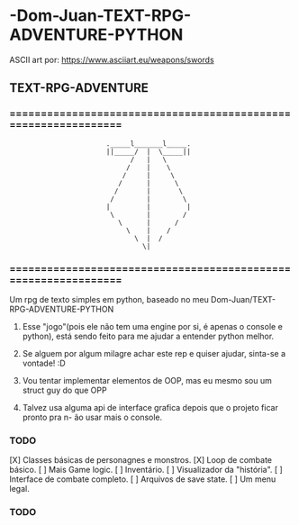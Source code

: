 # -Dom-Juan-TEXT-RPG-ADVENTURE-PYTHON

ASCII art por: https://www.asciiart.eu/weapons/swords

##                             TEXT-RPG-ADVENTURE

### ===============================================================
                            ._____l_______l_____.
                            ||_____/  |  \_____||
                                  /   |   \
                                 /    |    \
                                /     |     \
                               /      |      \
                              /       |       \
                             /        |        \
                            |         |         |
                             \        |        /
                               \      |      /
                                 \    |    /
                                   \  |  /
                                     \|
### ===============================================================

Um rpg de texto simples em python, baseado no meu  Dom-Juan/TEXT-RPG-ADVENTURE-PYTHON

1. Esse "jogo"(pois ele não tem uma engine por si, é apenas o console e python), está
sendo feito para me ajudar a entender python melhor.

2. Se alguem por algum milagre achar este rep e quiser ajudar, sinta-se a vontade! :D

3. Vou tentar implementar elementos de OOP, mas eu mesmo sou um struct guy do que OPP

4. Talvez usa alguma api de interface grafica depois que o projeto ficar pronto pra n-
ão usar mais o console.

### TODO
[X] Classes  básicas de personagnes e monstros.
[X] Loop de combate básico.
[ ] Mais Game logic.
[ ] Inventário.
[ ] Visualizador da "história".
[ ] Interface de combate completo.
[ ] Arquivos de save state.
[ ] Um menu legal.
### TODO

